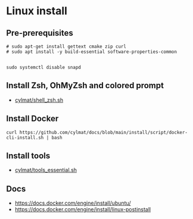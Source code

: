 # Linux install


## Pre-prerequisites
```
# sudo apt-get install gettext cmake zip curl
# sudo apt install -y build-essential software-properties-common


sudo systemctl disable snapd
```

## Install Zsh, OhMyZsh and colored prompt

- [cylmat/shell_zsh.sh](https://github.com/cylmat/docs/blob/main/install/shell_zsh.sh)



## Install Docker
```
curl https://github.com/cylmat/docs/blob/main/install/script/docker-cli-install.sh | bash
```

## Install tools

- [cylmat/tools_essential.sh](https://github.com/cylmat/docs/blob/main/install/tools_essential.sh)



## Docs

- https://docs.docker.com/engine/install/ubuntu/
- https://docs.docker.com/engine/install/linux-postinstall
